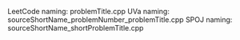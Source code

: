 LeetCode naming: 
	problemTitle.cpp
UVa naming: 
	sourceShortName_problemNumber_problemTitle.cpp
SPOJ naming:
	sourceShortName_shortProblemTitle.cpp
